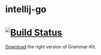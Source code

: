 intellij-go
===========
[![Build Status](https://travis-ci.org/go-lang-plugin-org/go-lang-idea-plugin.png?branch=v1.0.0-alpha0)](https://travis-ci.org/go-lang-plugin-org/go-lang-idea-plugin)
===========

[Download](https://www.dropbox.com/s/3iwkboq5hvfhk9h/GrammarKit-02-11-2014.zip?dl=0) the right version of Grammar-Kit.
